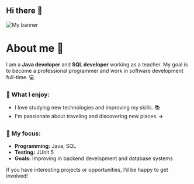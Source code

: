 ## Hi there 👋

![My banner](src/main/java/Pictures/my_designe.jpg)

# About me 👋 

I am a **Java developer** and **SQL developer** working as a teacher. 
My goal is to become a professional programmer and work in software development full-time. 💻 

### 🧠 What I enjoy:
- I love studying new technologies and improving my skills. 📚 
- I'm passionate about traveling and discovering new places. ✈️ 

### 🌟 My focus:
- **Programming:** Java, SQL 
- **Testing:** JUnit 5 
- **Goals:** Improving in backend development and database systems 

If you have interesting projects or opportunities, I’d be happy to get involved! 


